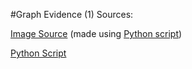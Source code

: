 #Graph Evidence (1) Sources:

[Image Source](https://github.com/nulladmin1/data_analysis/blob/main/Data/washington_ev-population-size-history_graph.png) (made using [Python script](https://github.com/nulladmin1/data_analysis/blob/main/Data/population_size_grapher-plt.analyzer.py))

[Python Script](https://github.com/nulladmin1/data_analysis/blob/main/Data/population_size_grapher-plt.analyzer.py)
